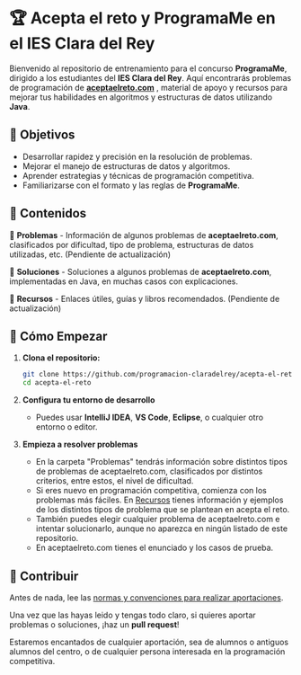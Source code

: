 # 🏆 Acepta el reto y ProgramaMe en el IES Clara del Rey  

Bienvenido al repositorio de entrenamiento para el concurso **ProgramaMe**, dirigido a los estudiantes del **IES Clara del Rey**. Aquí encontrarás problemas de programación de **[aceptaelreto.com](https://aceptaelreto.com)** , material de apoyo y recursos para mejorar tus habilidades en algoritmos y estructuras de datos utilizando **Java**.  

## 📌 Objetivos  
- Desarrollar rapidez y precisión en la resolución de problemas.  
- Mejorar el manejo de estructuras de datos y algoritmos.  
- Aprender estrategias y técnicas de programación competitiva.  
- Familiarizarse con el formato y las reglas de **ProgramaMe**.  

## 📂 Contenidos  
📁 **Problemas** - Información de algunos problemas de **aceptaelreto.com**, clasificados por dificultad, tipo de problema, estructuras de datos utilizadas, etc. (Pendiente de actualización)  

📁 **Soluciones** - Soluciones a algunos problemas de **aceptaelreto.com**, implementadas en Java, en muchas casos con explicaciones.

📁 **Recursos** - Enlaces útiles, guías y libros recomendados. (Pendiente de actualización)

## 🏁 Cómo Empezar    
1. **Clona el repositorio:**  
      ```bash
      git clone https://github.com/programacion-claradelrey/acepta-el-reto
      cd acepta-el-reto
 
2. **Configura tu entorno de desarrollo**  
   - Puedes usar **IntelliJ IDEA**, **VS Code**, **Eclipse**, o cualquier otro entorno o editor.  
   
3. **Empieza a resolver problemas**  
   - En la carpeta "Problemas" tendrás información sobre distintos tipos de problemas de aceptaelreto.com, clasificados por distintos criterios, entre estos, el nivel de dificultad.
   - Si eres nuevo en programación competitiva, comienza  con los problemas más fáciles. En [Recursos](Recursos) tienes información y ejemplos de los distintos tipos de problema que se plantean en acepta el reto.
   - También puedes elegir cualquier problema de aceptaelreto.com e intentar solucionarlo, aunque no aparezca en ningún listado de este repositorio.
   - En aceptaelreto.com tienes el enunciado y los casos de prueba.
   
## 🤝 Contribuir  
Antes de nada, lee las [normas y convenciones para realizar aportaciones](normas-aportaciones.md).

Una vez que las hayas leido y tengas todo claro, si quieres aportar problemas o soluciones, ¡haz un **pull request**!  

Estaremos encantados de cualquier aportación, sea de alumnos o antiguos alumnos del centro, o de cualquier persona interesada en la programación competitiva.
